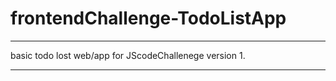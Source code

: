 # frontendChallenge-TodoListApp
************
basic todo lost web/app for JScodeChallenege
version 1.
************
